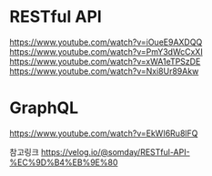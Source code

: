 # RESTful API

https://www.youtube.com/watch?v=iOueE9AXDQQ
<br>
https://www.youtube.com/watch?v=PmY3dWcCxXI
<br>
https://www.youtube.com/watch?v=xWA1eTPSzDE
<br>
https://www.youtube.com/watch?v=Nxi8Ur89Akw
<br>

# GraphQL

https://www.youtube.com/watch?v=EkWI6Ru8lFQ

참고링크
https://velog.io/@somday/RESTful-API-%EC%9D%B4%EB%9E%80
